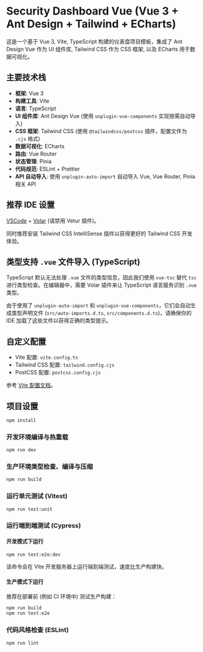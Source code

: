# Security Dashboard Vue (Vue 3 + Ant Design + Tailwind + ECharts)

这是一个基于 Vue 3, Vite, TypeScript 构建的仪表盘项目模板，集成了 Ant Design Vue 作为 UI 组件库, Tailwind CSS 作为 CSS 框架, 以及 ECharts 用于数据可视化。

## 主要技术栈

- **框架**: Vue 3
- **构建工具**: Vite
- **语言**: TypeScript
- **UI 组件库**: Ant Design Vue (使用 `unplugin-vue-components` 实现按需自动导入)
- **CSS 框架**: Tailwind CSS (使用 `@tailwindcss/postcss` 插件，配置文件为 `.cjs` 格式)
- **数据可视化**: ECharts
- **路由**: Vue Router
- **状态管理**: Pinia
- **代码规范**: ESLint + Prettier
- **API 自动导入**: 使用 `unplugin-auto-import` 自动导入 Vue, Vue Router, Pinia 相关 API

## 推荐 IDE 设置

[VSCode](https://code.visualstudio.com/) + [Volar](https://marketplace.visualstudio.com/items?itemName=Vue.volar) (请禁用 Vetur 插件)。

同时推荐安装 Tailwind CSS IntelliSense 插件以获得更好的 Tailwind CSS 开发体验。

## 类型支持 `.vue` 文件导入 (TypeScript)

TypeScript 默认无法处理 `.vue` 文件的类型信息，因此我们使用 `vue-tsc` 替代 `tsc` 进行类型检查。在编辑器中，需要 Volar 插件来让 TypeScript 语言服务识别 `.vue` 类型。

由于使用了 `unplugin-auto-import` 和 `unplugin-vue-components`，它们会自动生成类型声明文件 (`src/auto-imports.d.ts`, `src/components.d.ts`)，请确保你的 IDE 加载了这些文件以获得正确的类型提示。

## 自定义配置

- Vite 配置: `vite.config.ts`
- Tailwind CSS 配置: `tailwind.config.cjs`
- PostCSS 配置: `postcss.config.cjs`

参考 [Vite 配置文档](https://vite.dev/config/)。

## 项目设置

```sh
npm install
```

### 开发环境编译与热重载

```sh
npm run dev
```

### 生产环境类型检查、编译与压缩

```sh
npm run build
```

### 运行单元测试 (Vitest)

```sh
npm run test:unit
```

### 运行端到端测试 (Cypress)

#### 开发模式下运行

```sh
npm run test:e2e:dev
```

该命令会在 Vite 开发服务器上运行端到端测试，速度比生产构建快。

#### 生产模式下运行

推荐在部署前 (例如 CI 环境中) 测试生产构建：

```sh
npm run build
npm run test:e2e
```

### 代码风格检查 (ESLint)

```sh
npm run lint
```
